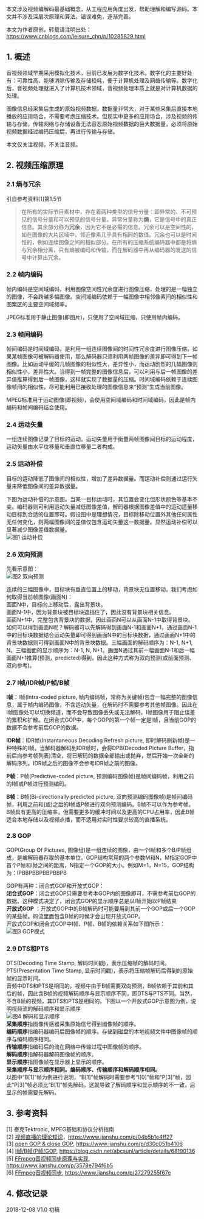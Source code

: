 本文涉及视频编解码最基础概念，从工程应用角度出发，帮助理解和编写源码。本文并不涉及深层次原理和算法。错误难免，逐渐完善。  

本文为作者原创，转载请注明出处：<https://www.cnblogs.com/leisure_chn/p/10285829.html>  

## 1. 概述  
音视频领域早期采用模拟化技术，目前已发展为数字化技术。数字化的主要好处有：可靠性高、能够消除传输及存储损耗，便于计算机处理及网络传输等。数字化后，音视频处理就进入了计算机技术领域，音视频处理本质上就是对计算机数据的处理。  

图像信息经采集后生成的原始视频数据，数据量非常大，对于某些采集后直接本地播放的应用场合，不需要考虑压缩技术。但现实中更多的应用场合，涉及视频的传输与存储，传输网络与存储设备无法容忍原始视频数据的巨大数据量，必须将原始视频数据经过编码压缩后，再进行传输与存储。  

本文仅关注视频，不关注音频。  

## 2. 视频压缩原理  
### 2.1 熵与冗余  
引自参考资料[1]第1.5节  
>在所有的实际节目素材中，存在着两种类型的信号分量：即异常的、不可预见的信号分量和可以预见的信号分量。异常分量称为**熵**，它是信号中的真正信息。其余部分称为**冗余**，因为它不是必需的信息。冗余可以是空间性的，如在图像的大片区域中，邻近像素几乎具有相同的数值。冗余也可以是时间性的，例如连续图像之间的相似部分。在所有的压缩系统编码器中都是将熵与冗余相分离，只有熵被编码和传输，而在解码器中再从编码器的发送的信号中计算出冗余。  

### 2.2 帧内编码  
帧内编码是空间域编码，利用图像空间性冗余度进行图像压缩，处理的是一幅独立的图像，不会跨越多幅图像。空间域编码依赖于一幅图像中相邻像素间的相似性和图案区的主要空间域频率。  

JPEG标准用于静止图像(即图片)，只使用了空间域压缩，只使用帧内编码。  

### 2.3 帧间编码  
帧间编码是时间域编码，是利用一组连续图像间的时间性冗余度进行图像压缩。如果某帧图像可被解码器使用，那么解码器只须利用两帧图像的差异即可得到下一帧图像。比如运动平缓的几帧图像的相似性大，差异性小，而运动剧烈的几幅图像则相似性小，差异性大。当得到一帧完整的图像信息后，可以利用与后一帧图像的差异值推算得到后一帧图像，这样就实现了数据量的压缩。时间域编码依赖于连续图像帧间的相似性，尽可能利用已接收处理的图像信息来“预测”生成当前图像。  

MPEG标准用于运动图像(即视频)，会使用空间域编码和时间域编码，因此是帧内编码和帧间编码结合使用。  

### 2.4 运动矢量  
一组连续图像记录了目标的运动。运动矢量用于衡量两帧图像间目标的运动程度，运动矢量由水平位移量和垂直位移量二者构成。  

### 2.5 运动补偿  
目标的运动降低了图像间的相似性，增加了差异数据量。而运动补偿则通过运行矢量来降低图像间的差异数据量。  

下图为运动补偿的示意图。当某一目标运动时，其位置会变化但形状颜色等基本不变。编码器则可利用运动矢量减低图像差值，解码器根据图像差值中的运动适量移动目标到合适的位置即可。假设图中是理想情况，目标除移动位置外其他任何属性无任何变化，则两幅图像间的差值仅包含运动矢量这一数据量。显然运动补偿可以显著减少图像差值数据量。  
![图1 运动补偿](https://leichn.github.io/img/avideo_basics/motion_compensation.jpg "视频编码基础-运动补偿")  

### 2.6 双向预测  
先看示意图：  
![图2 双向预测](https://leichn.github.io/img/avideo_basics/bi-directionally_predicted.jpg "视频编码基础-双向预测")  

连续的三幅图像中，目标块有垂直位置上的移动，背景块无位置移动。我们考虑如何取得当前帧图像(画面N)：  
画面N中，目标向上移动后，露出背景块。  
画面N-1中，因为背景块被目标块遮挡住了，因此没有背景块相关信息。  
画面N+1中，完整包含背景块的数据，因此画面N可以从画面N-1中取得背景块。  
如何可以得到画面N呢？解码器可以先解码得到画面N-1和画面N+1，通过画面N-1中的目标块数据结合运动矢量即可得到画面N中的目标块数据，通过画面N+1中的背景块数据则可得到画面N中的背景块数据。三幅画面的解码顺序为：N-1, N+1, N。三幅画面的显示顺序为：N-1, N, N+1。画面N通过其前一幅画面N-1和后一幅画面N+1推算(预测，predicted)得到，因此这种方式称为双向预测(或前面预测、双向参考)。  

### 2.7 I帧/IDR帧/P帧/B帧
**I帧**：I帧(Intra-coded picture, 帧内编码帧，常称为关键帧)包含一幅完整的图像信息，属于帧内编码图像，不含运动矢量，在解码时不需要参考其他帧图像。因此在I帧图像处可以切换频道，而不会导致图像丢失或无法解码。I帧图像用于阻止误差的累积和扩散。在闭合式GOP中，每个GOP的第一个帧一定是I帧，且当前GOP的数据不会参考前后GOP的数据。  

**IDR帧**：IDR帧(Instantaneous Decoding Refresh picture, 即时解码刷新帧)是一种特殊的I帧。当解码器解码到IDR帧时，会将DPB(Decoded Picture Buffer，指前后向参考帧列表)清空，将已解码的数据全部输出或抛弃，然后开始一次全新的解码序列。IDR帧之后的图像不会参考IDR帧之前的图像。  

**P帧**：P帧(Predictive-coded picture, 预测编码图像帧)是帧间编码帧，利用之前的I帧或P帧进行预测编码。  

**B帧**：B帧(Bi-directionally predicted picture, 双向预测编码图像帧)是帧间编码帧，利用之前和(或)之后的I帧或P帧进行双向预测编码。B帧不可以作为参考帧。  
B帧具有更高的压缩率，但需要更多的缓冲时间以及更高的CPU占用率，因此B帧适合本地存储以及视频点播，而不适用对实时性要求较高的直播系统。  

### 2.8 GOP  
GOP(Group Of Pictures, 图像组)是一组连续的图像，由一个I帧和多个B/P帧组成，是编解码器存取的基本单位。GOP结构常用的两个参数M和N，M指定GOP中首个P帧和I帧之间的距离，N指定一个GOP的大小。例如M=1，N=15，GOP结构为：IPBBPBBPBBPBBPB

GOP有两种：闭合式GOP和开放式GOP：  
**闭合式GOP**：闭合式GOP只需要参考本GOP内的图像即可，不需参考前后GOP的数据。这种模式决定了，闭合式GOP的显示顺序总是以I帧开始以P帧结束  
**开放式GOP** ：开放式GOP中的B帧解码时可能要用到其前一个GOP或后一个GOP的某些帧。码流里面包含B帧的时候才会出现开放式GOP。  
开放式GOP和闭合式GOP中I帧、P帧、B帧的依赖关系如下图所示：  
![图3 GOP模式](https://leichn.github.io/img/avideo_basics/gop_mode.jpg "视频编码基础-GOP模式")  

### 2.9 DTS和PTS  

DTS(Decoding Time Stamp, 解码时间戳)，表示压缩帧的解码时间。  
PTS(Presentation Time Stamp, 显示时间戳)，表示将压缩帧解码后得到的原始帧的显示时间。  
音频中DTS和PTS是相同的。视频中由于B帧需要双向预测，B帧依赖于其前和其后的帧，因此含B帧的视频解码顺序与显示顺序不同，即DTS与PTS不同。当然，不含B帧的视频，其DTS和PTS是相同的。下图以一个开放式GOP示意图为例，说明视频流的解码顺序和显示顺序  
![图4 解码和显示顺序](https://leichn.github.io/img/avideo_basics/decode_order.jpg "视频编码基础-解码和显示顺序")  
**采集顺序**指图像传感器采集原始信号得到图像帧的顺序。  
**编码顺序**指编码器编码后图像帧的顺序。存储到磁盘的本地视频文件中图像帧的顺序与编码顺序相同。  
**传输顺序**指编码后的流在网络中传输过程中图像帧的顺序。  
**解码顺序**指解码器解码图像帧的顺序。  
**显示顺序**指图像帧在显示器上显示的顺序。  
**采集顺序与显示顺序相同。编码顺序、传输顺序和解码顺序相同。**  
以图中“B[1]”帧为例进行说明，“B[1]”帧解码时需要参考“I[0]”帧和“P[3]”帧，因此“P[3]”帧必须比“B[1]”帧先解码。这就导致了解码顺序和显示顺序的不一致，后显示的帧需要先解码。  

## 3. 参考资料  
[1] 泰克Tektronic, MPEG基础和协议分析指南  
[2] [视频直播的理论知识](https://www.jianshu.com/p/04b5b1e4ff27)，<https://www.jianshu.com/p/04b5b1e4ff27>  
[3] [open GOP & close GOP](https://www.jianshu.com/p/d30c051b4106), <https://www.jianshu.com/p/d30c051b4106>  
[4] [I帧/B帧/P帧/GOP](https://blog.csdn.net/abcsunl/article/details/68190136), <https://blog.csdn.net/abcsunl/article/details/68190136>  
[5] [FFmpeg音视频同步原理与实现](https://www.jianshu.com/p/3578e794f6b5), <https://www.jianshu.com/p/3578e794f6b5>  
[6] [FFmpeg音视频同步](https://www.jianshu.com/p/27279255f67e), <https://www.jianshu.com/p/27279255f67e>  

## 4. 修改记录  
2018-12-08  V1.0  初稿  